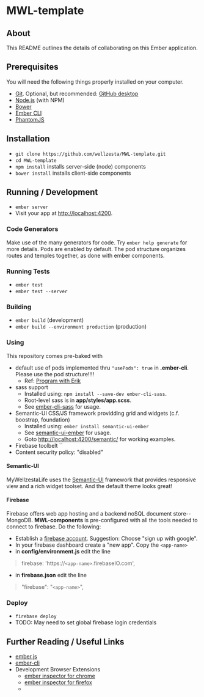 
# MWL-template

## About

This README outlines the details of collaborating on this Ember application.

## Prerequisites

You will need the following things properly installed on your computer.

* [Git](http://git-scm.com/). Optional, but recommended: [GitHub desktop](https://desktop.github.com/)
* [Node.js](http://nodejs.org/) (with NPM)
* [Bower](http://bower.io/)
* [Ember CLI](http://www.ember-cli.com/)
* [PhantomJS](http://phantomjs.org/)

## Installation

* `git clone https://github.com/wellzesta/MWL-template.git`
* `cd MWL-template`
* `npm install` installs server-side (node) components
* `bower install` installs client-side components

## Running / Development

* `ember server`
* Visit your app at [http://localhost:4200](http://localhost:4200).

### Code Generators

Make use of the many generators for code. Try `ember help generate` for more details. Pods are enabled by default. The pod structure organizes routes and temples together, as done with ember components.

### Running Tests

* `ember test`
* `ember test --server`

### Building

* `ember build` (development)
* `ember build --environment production` (production)

### Using

This repository comes pre-baked with 

* default use of pods implemented thru `"usePods": true` in **.ember-cli**. Please use the pod structure!!!!
	* Ref: [Program with Erik](http://www.programwitherik.com/ember-pods/)
* sass support
	* Installed using: `npm install --save-dev ember-cli-sass`. 
	* Root-level sass is in **app/styles/app.scss**. 
	* See [ember-cli-sass](https://www.npmjs.com/package/ember-cli-sass) for usage.
* Semantic-UI CSS/JS framework providding grid and widgets (c.f. boostrap, foundation)
	*  Installed using: `ember install semantic-ui-ember` 
	*  See [semantic-ui-ember](https://www.npmjs.com/package/semantic-ui-ember) for usage.
	*  Goto [http://localhost:4200/semantic/](http://localhost:4200/semantic/) for working examples.  
* Firebase toolbelt ``
* Content security policy: "disabled"

#### Semantic-UI

MyWellzestaLife uses the [Semantic-UI](http://semantic-ui.com/) framework that provides responsive view and a rich widget toolset. And the default theme looks great!

#### Firebase

Firebase offers web app hosting and a backend noSQL document store--MongoDB. **MWL-components** is pre-configured with all the tools needed to connect to firebase. Do the following:

* Establish a [firebase account](https://www.firebase.com/). Suggestion: Choose "sign up with google".
* In your firebase dashboard create a "new app". Copy the `<app-name>`
* in **config/environment.js** edit the line

> firebase: 'https://`<app-name>`.firebaseIO.com',

* in **firebase.json** edit the line

>   "firebase": "`<app-name>`",

### Deploy

* `firebase deploy`
* TODO: May need to set global firebase login credentials


## Further Reading / Useful Links

* [ember.js](http://emberjs.com/)
* [ember-cli](http://www.ember-cli.com/)
* Development Browser Extensions
  * [ember inspector for chrome](https://chrome.google.com/webstore/detail/ember-inspector/bmdblncegkenkacieihfhpjfppoconhi)
  * [ember inspector for firefox](https://addons.mozilla.org/en-US/firefox/addon/ember-inspector/)
  * 


